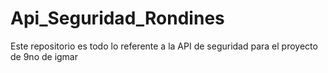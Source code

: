 # Api_Seguridad_Rondines
Este repositorio es todo lo referente a la API de seguridad para el proyecto de 9no de igmar
